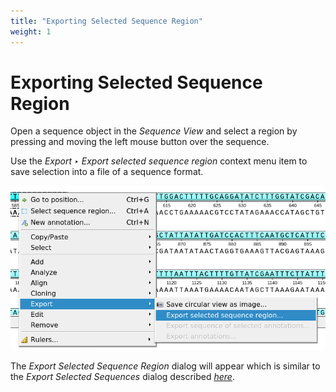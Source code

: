 ```yaml
---
title: "Exporting Selected Sequence Region"
weight: 1
---
```



# Exporting Selected Sequence Region

Open a sequence object in the _Sequence View_ and select a region by pressing and moving the left mouse button over the sequence.

Use the _Export ‣ Export selected sequence region_ context menu item to save selection into a file of a sequence format.


![](/images/65929440/65929441.png)

The _Export Selected Sequence Region_ dialog will appear which is similar to the _Export Selected Sequences_ dialog described [_here_](exporting-sequences-to-sequence-format.md).
